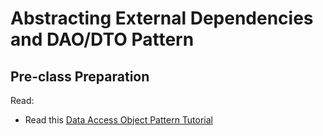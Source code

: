 # Abstracting External Dependencies and DAO/DTO Pattern

## Pre-class Preparation

Read:

- Read this [Data Access Object Pattern Tutorial](https://www.tutorialspoint.com/design_pattern/data_access_object_pattern.htm)

